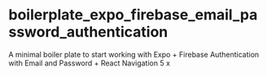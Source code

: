 # boilerplate_expo_firebase_email_password_authentication
 A minimal boiler plate to start working with Expo + Firebase Authentication with Email and Password + React Navigation 5 x

